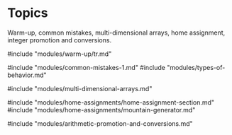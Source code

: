 # Topics

Warm-up, common mistakes, multi-dimensional arrays, home assignment, integer
promotion and conversions.

#include "modules/warm-up/tr.md"

#include "modules/common-mistakes-1.md"
#include "modules/types-of-behavior.md"

#include "modules/multi-dimensional-arrays.md"

#include "modules/home-assignments/home-assignment-section.md"
#include "modules/home-assignments/mountain-generator.md"

#include "modules/arithmetic-promotion-and-conversions.md"
